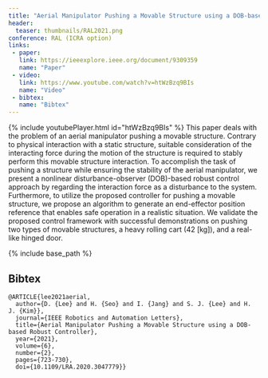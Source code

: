 ```yaml
---
title: "Aerial Manipulator Pushing a Movable Structure using a DOB-based Robust Controller [IEEE ICRA 2021 Best Paper Award on Unmanned Aerial Vehicles]"
header:
  teaser: thumbnails/RAL2021.png
conference: RAL (ICRA option)
links: 
 - paper: 
   link: https://ieeexplore.ieee.org/document/9309359
   name: "Paper"
 - video: 
   link: https://www.youtube.com/watch?v=htWzBzq9BIs
   name: "Video"
 - bibtex: 
   name: "Bibtex"
---
```

{% include youtubePlayer.html id="htWzBzq9BIs" %}
This paper deals with the problem of an aerial manipulator pushing a movable structure. Contrary to physical interaction with a static structure, suitable consideration of the interacting force during the motion of the structure is required to stably perform this movable structure interaction. To accomplish the task of pushing a structure while ensuring the stability of the aerial manipulator, we present a nonlinear disturbance-observer (DOB)-based robust control approach by regarding the interaction force as a disturbance to the system. Furthermore, to utilize the proposed controller for pushing a movable structure, we propose an algorithm to generate an end-effector position reference that enables safe operation in a realistic situation. We validate the proposed control framework with successful demonstrations on pushing two types of movable structures, a heavy rolling cart (42 [kg]), and a real-like hinged door.

{% include base_path %}

## Bibtex <a id="bibtex"></a>
```
@ARTICLE{lee2021aerial,
  author={D. {Lee} and H. {Seo} and I. {Jang} and S. J. {Lee} and H. J. {Kim}},
  journal={IEEE Robotics and Automation Letters}, 
  title={Aerial Manipulator Pushing a Movable Structure using a DOB-based Robust Controller}, 
  year={2021},
  volume={6},
  number={2},
  pages={723-730},
  doi={10.1109/LRA.2020.3047779}}
```




